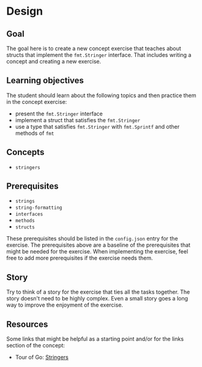 # Design

## Goal

The goal here is to create a new concept exercise that teaches about structs that implement the `fmt.Stringer` interface.
That includes writing a concept and creating a new exercise.

## Learning objectives

The student should learn about the following topics and then practice them in the concept exercise:

- present the `fmt.Stringer` interface
- implement a struct that satisfies the `fmt.Stringer`
- use a type that satisfies `fmt.Stringer` with `fmt.Sprintf` and other methods of `fmt`

## Concepts

- `stringers`

## Prerequisites

- `strings`
- `string-formatting`
- `interfaces`
- `methods`
- `structs` 

These prerequisites should be listed in the `config.json` entry for the exercise.
The prerequisites above are a baseline of the prerequisites that might be needed for the exercise.
When implementing the exercise, feel free to add more prerequisites if the exercise needs them.

## Story

Try to think of a story for the exercise that ties all the tasks together.
The story doesn't need to be highly complex.
Even a small story goes a long way to improve the enjoyment of the exercise.

## Resources

Some links that might be helpful as a starting point and/or for the links section of the concept:

- Tour of Go: [Stringers][tour-of-go-stringers]


[tour-of-go-stringers]: https://go.dev/tour/methods/17
